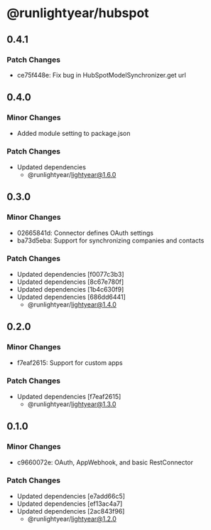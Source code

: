 # @runlightyear/hubspot

## 0.4.1

### Patch Changes

- ce75f448e: Fix bug in HubSpotModelSynchronizer.get url

## 0.4.0

### Minor Changes

- Added module setting to package.json

### Patch Changes

- Updated dependencies
  - @runlightyear/lightyear@1.6.0

## 0.3.0

### Minor Changes

- 02665841d: Connector defines OAuth settings
- ba73d5eba: Support for synchronizing companies and contacts

### Patch Changes

- Updated dependencies [f0077c3b3]
- Updated dependencies [8c67e780f]
- Updated dependencies [1b4c630f9]
- Updated dependencies [686dd6441]
  - @runlightyear/lightyear@1.4.0

## 0.2.0

### Minor Changes

- f7eaf2615: Support for custom apps

### Patch Changes

- Updated dependencies [f7eaf2615]
  - @runlightyear/lightyear@1.3.0

## 0.1.0

### Minor Changes

- c9660072e: OAuth, AppWebhook, and basic RestConnector

### Patch Changes

- Updated dependencies [e7add66c5]
- Updated dependencies [ef13ac4a7]
- Updated dependencies [2ac843f96]
  - @runlightyear/lightyear@1.2.0
